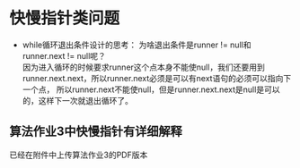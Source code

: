 # 快慢指针类问题
* while循环退出条件设计的思考：
为啥退出条件是runner != null和runner.next != null呢？  
因为进入循环的时候要求runner这个点本身不能使null，我们还要用到runner.next.next，所以runner.next必须是可以有next语句的必须可以指向下一个点， 所以runner.next不能使null，但是runner.next.next是null是可以的，这样下一次就退出循环了。

## 算法作业3中快慢指针有详细解释
已经在附件中上传算法作业3的PDF版本
